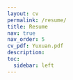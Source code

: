```yaml
---
layout: cv
permalink: /resume/
title: Resume
nav: true
nav_order: 5
cv_pdf: Yuxuan.pdf
description:
toc:
  sidebar: left
---
```

